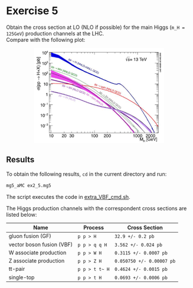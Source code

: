# Exercise 5

Obtain the cross section at LO (NLO if possible) for the main Higgs
(`m_H = 125GeV`) production channels at the LHC.  
Compare with the following plot:

<div style="text-align:center">
<img src="H_production.png" alt="Higgs production at LHC" width=70%/>
</div>

## Results

To obtain the following results, `cd` in the current directory and run:

```bash
mg5_aMC ex2_5.mg5
```

The script executes the code in [extra_VBF_cmd.sh](extra_VBF_cmd.sh).

The Higgs production channels with the correspondent cross sections are listed
below:

<center>

| Name | Process | Cross Section |
| --- | --- | --- |
| gluon fusion (GF) | `p p > H` | `32.9 +/- 0.2 pb` |
| vector boson fusion (VBF) | `p p > q q H` | `3.562 +/- 0.024 pb` |
| W associate production | `p p > W H` | `0.3115 +/- 0.0007 pb` |
| Z associate production | `p p > Z H` | `0.050750 +/- 0.00007 pb` |
| tt-pair | `p p > t t~ H` | `0.4624 +/- 0.0015 pb` |
| single-top | `p p > t H` | `0.0693 +/- 0.0006 pb` |

</center>